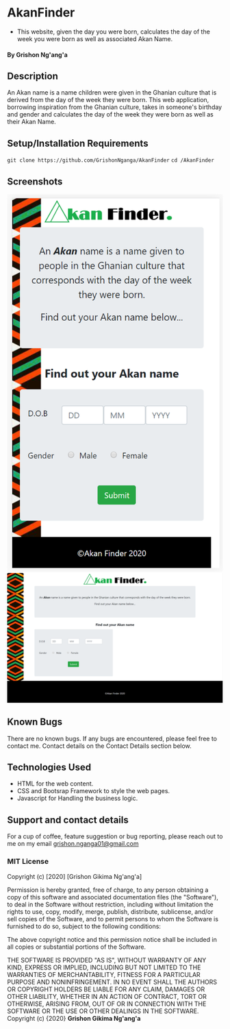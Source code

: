 # AkanFinder
* This website, given the day you were born, calculates the day of the week you were born as well as associated Akan Name.
#### By **Grishon Ng'ang'a**
## Description
An Akan name is a name children were given in the Ghanian culture that is derived from the day of the week they were born.
This web application, borrowing inspiration from the Ghanian culture, takes in someone's birthday and gender and calculates the day of the week they were born as well as their Akan Name. 
## Setup/Installation Requirements
` git clone https://github.com/GrishonNganga/AkanFinder `
` cd /AkanFinder `
## Screenshots
![Mobile Screenshot](https://github.com/GrishonNganga/AkanFinder/blob/master/images/akan%20mb.PNG)
![Desktop Screenshot](https://github.com/GrishonNganga/AkanFinder/blob/master/images/akan%20dp%20(1).PNG)
## Known Bugs
There are no known bugs. If any bugs are encountered, please feel free to contact me. Contact details on the Contact Details section below.
## Technologies Used
* HTML for the web content.
* CSS and Bootsrap Framework to style the web pages.
* Javascript for Handling the business logic.
## Support and contact details
For a cup of coffee, feature suggestion or bug reporting, please reach out to me on my email grishon.nganga01@gmail.com
### MIT License
Copyright (c) [2020] [Grishon Gikima Ng'ang'a]

Permission is hereby granted, free of charge, to any person obtaining a copy
of this software and associated documentation files (the "Software"), to deal
in the Software without restriction, including without limitation the rights
to use, copy, modify, merge, publish, distribute, sublicense, and/or sell
copies of the Software, and to permit persons to whom the Software is
furnished to do so, subject to the following conditions:

The above copyright notice and this permission notice shall be included in all
copies or substantial portions of the Software.

THE SOFTWARE IS PROVIDED "AS IS", WITHOUT WARRANTY OF ANY KIND, EXPRESS OR
IMPLIED, INCLUDING BUT NOT LIMITED TO THE WARRANTIES OF MERCHANTABILITY,
FITNESS FOR A PARTICULAR PURPOSE AND NONINFRINGEMENT. IN NO EVENT SHALL THE
AUTHORS OR COPYRIGHT HOLDERS BE LIABLE FOR ANY CLAIM, DAMAGES OR OTHER
LIABILITY, WHETHER IN AN ACTION OF CONTRACT, TORT OR OTHERWISE, ARISING FROM,
OUT OF OR IN CONNECTION WITH THE SOFTWARE OR THE USE OR OTHER DEALINGS IN THE
SOFTWARE.
Copyright (c) {2020} 
**Grishon Gikima Ng'ang'a**
